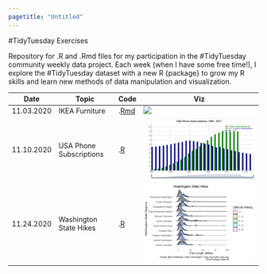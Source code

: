 ```yaml
---
pagetitle: "Untitled"
---
```


#TidyTuesday Exercises

Repository for .R and .Rmd files for my participation in the #TidyTuesday community weekly data project. Each week (when I have some free time!), I explore the #TidyTuesday dataset with a new R {package} to grow my R skills and learn new methods of data manipulation and visualization. 

| Date | Topic | Code | Viz|
| ------ | ------ | ------ | ------ |
| 11.03.2020 | IKEA Furniture | .[Rmd](Week_45/week_45.Rmd) | ![](Week_45/week_45_plot.png)
| 11.10.2020 | USA Phone Subscriptions | .[R](Week_46/week_46.R) | ![](Week_46/week_46_plot.png)
| 11.24.2020 | Washington State Hikes | .[R](Week_45/week_48.R) | ![](Week_48/week_48.png)
